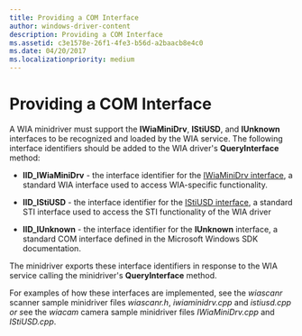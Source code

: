 ```yaml
---
title: Providing a COM Interface
author: windows-driver-content
description: Providing a COM Interface
ms.assetid: c3e1578e-26f1-4fe3-b56d-a2baacb8e4c0
ms.date: 04/20/2017
ms.localizationpriority: medium
---
```


# Providing a COM Interface





A WIA minidriver must support the **IWiaMiniDrv**, **IStiUSD**, and **IUnknown** interfaces to be recognized and loaded by the WIA service. The following interface identifiers should be added to the WIA driver's **QueryInterface** method:

-   **IID\_IWiaMiniDrv** - the interface identifier for the [IWiaMiniDrv interface](https://msdn.microsoft.com/library/windows/hardware/ff545027), a standard WIA interface used to access WIA-specific functionality.

-   **IID\_IStiUSD** - the interface identifier for the [IStiUSD interface](https://msdn.microsoft.com/library/windows/hardware/ff543827), a standard STI interface used to access the STI functionality of the WIA driver

-   **IID\_IUnknown** - the interface identifier for the **IUnknown** interface, a standard COM interface defined in the Microsoft Windows SDK documentation.

The minidriver exports these interface identifiers in response to the WIA service calling the minidriver's **QueryInterface** method.

For examples of how these interfaces are implemented, see the *wiascanr* scanner sample minidriver files *wiascanr.h*, *iwiaminidrv.cpp* and *istiusd.cpp or s*ee the *wiacam* camera sample minidriver files *IWiaMiniDrv.cpp* and *IStiUSD.cpp*.

 

 




